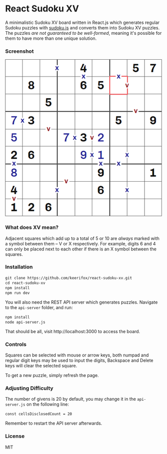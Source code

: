 # React Sudoku XV
A minimalistic Sudoku XV board written in React.js which generates regular Sudoku puzzles with [sudoku.js](https://github.com/robatron/sudoku.js) and converts them into Sudoku XV puzzles. The puzzles *are not guaranteed to be well-formed*, meaning it's possible for them to have more than one unique solution.

### Screenshot

![Screenshot](https://github.com/keerifox/react-sudoku-xv/raw/master/static/screenshot.png)

### What does XV mean?

Adjacent squares which add up to a total of 5 or 10 are *always* marked with a symbol between them – V or X respectively. For example, digits 6 and 4 can only be placed next to each other if there is an X symbol between the squares.

### Installation

    git clone https://github.com/keerifox/react-sudoku-xv.git
    cd react-sudoku-xv
    npm install
    npm run dev
    
You will also need the REST API server which generates puzzles. Navigate to the `api-server` folder, and run:

    npm install
    node api-server.js
    
That should be all, visit http://localhost:3000 to access the board.

### Controls

Squares can be selected with mouse or arrow keys, both numpad and regular digit keys may be used to input the digits, Backspace and Delete keys will clear the selected square.

To get a new puzzle, simply refresh the page.

### Adjusting Difficulty

The number of givens is 20 by default, you may change it in the `api-server.js` on the following line:

    const cellsDisclosedCount = 20
    
Remember to restart the API server afterwards.

### License

MIT
